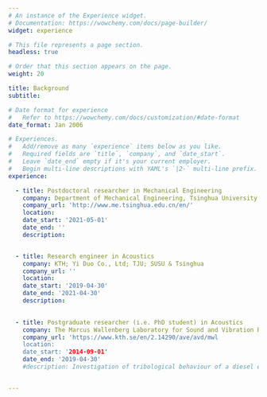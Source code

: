 ```yaml
---
# An instance of the Experience widget.
# Documentation: https://wowchemy.com/docs/page-builder/
widget: experience

# This file represents a page section.
headless: true

# Order that this section appears on the page.
weight: 20

title: Background
subtitle:

# Date format for experience
#   Refer to https://wowchemy.com/docs/customization/#date-format
date_format: Jan 2006

# Experiences.
#   Add/remove as many `experience` items below as you like.
#   Required fields are `title`, `company`, and `date_start`.
#   Leave `date_end` empty if it's your current employer.
#   Begin multi-line descriptions with YAML's `|2-` multi-line prefix.
experience:

  - title: Postdoctoral researcher in Mechanical Engineering
    company: Department of Mechanical Engineering, Tsinghua University
    company_url: 'http://www.me.tsinghua.edu.cn/en/'
    location: 
    date_start: '2021-05-01'
    date_end: ''
    description: 


  - title: Research engineer in Acoustics
    company: KTH; Yi Duo Co., Ltd; TJU; SUSU & Tsinghua
    company_url: ''
    location: 
    date_start: '2019-04-30'
    date_end: '2021-04-30'
    description: 

        
  - title: Postgraduate researcher (i.e. PhD student) in Acoustics
    company: The Marcus Wallenberg Laboratory for Sound and Vibration Research(MWL), Department of Aeronatical and Vechicle Engineering (Now Department of Engineering Mechanics ), KTH Royal Institute of Technology
    company_url: 'https://www.kth.se/en/2.14290/ave/avd/mwl
    location: 
    date_start: '2014-09-01'
    date_end: '2019-04-30'
    #description: Investigation of tribological behaviour of a diesel engine and engine sealing project.


---
```

